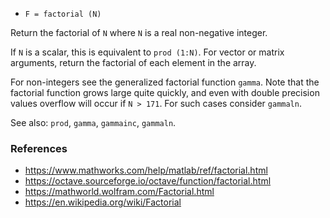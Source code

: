 - `F = factorial (N)`

Return the factorial of `N` where `N` is a real non-negative integer.

If `N` is a scalar, this is equivalent to `prod (1:N)`. For vector or matrix
arguments, return the factorial of each element in the array.

For non-integers see the generalized factorial function `gamma`. Note that the
factorial function grows large quite quickly, and even with double precision
values overflow will occur if `N > 171`. For such cases consider `gammaln`.

See also: `prod`, `gamma`, `gammainc`, `gammaln`.

### References

- https://www.mathworks.com/help/matlab/ref/factorial.html
- https://octave.sourceforge.io/octave/function/factorial.html
- https://mathworld.wolfram.com/Factorial.html
- https://en.wikipedia.org/wiki/Factorial
